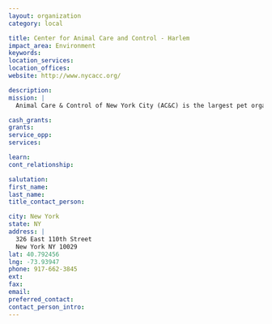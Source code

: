 ```yaml
---
layout: organization
category: local

title: Center for Animal Care and Control - Harlem
impact_area: Environment
keywords: 
location_services: 
location_offices: 
website: http://www.nycacc.org/

description: 
mission: |
  Animal Care & Control of New York City (AC&C) is the largest pet organization in the North East, with an estimated number of 44,000 animals rescued each year. As a not-for-profit organization since 1995, Animal Care & Control has been responsible for New York City's municipal shelter system, rescuing, caring for, and finding loving homes for homeless and abandoned animals in New York City. AC&C facilities operate in all five boroughs. 

cash_grants: 
grants: 
service_opp: 
services: 

learn: 
cont_relationship: 

salutation: 
first_name: 
last_name: 
title_contact_person: 

city: New York
state: NY
address: |
  326 East 110th Street  
  New York NY 10029
lat: 40.792456
lng: -73.93947
phone: 917-662-3845
ext: 
fax: 
email: 
preferred_contact: 
contact_person_intro: 
---
```

